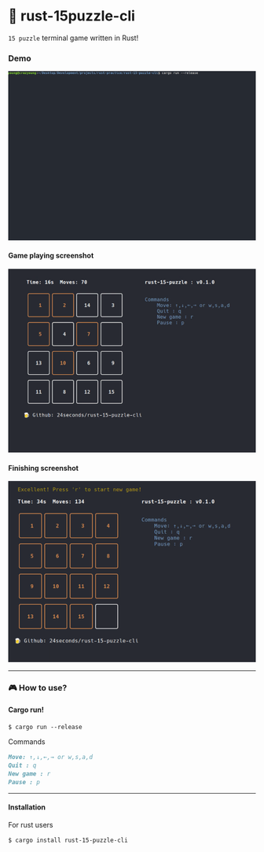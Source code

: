 # 🧩 rust-15puzzle-cli

`15 puzzle` terminal game written in Rust!


### Demo

<img src="./assets/rust-15-puzzle.gif" width="800">


#### Game playing screenshot

<img src="./assets/rust-15-puzzle-playing.png" width="600">



#### Finishing screenshot

<img src="./assets/rust-15-puzzle-finishing.png" width="600">


--------------------

### 🎮 How to use?

#### Cargo run!
```
$ cargo run --release
```

Commands 

```md
Move: ↑,↓,←,→ or w,s,a,d
Quit : q
New game : r
Pause : p
```

--------------

#### Installation

For rust users

```
$ cargo install rust-15-puzzle-cli
```

